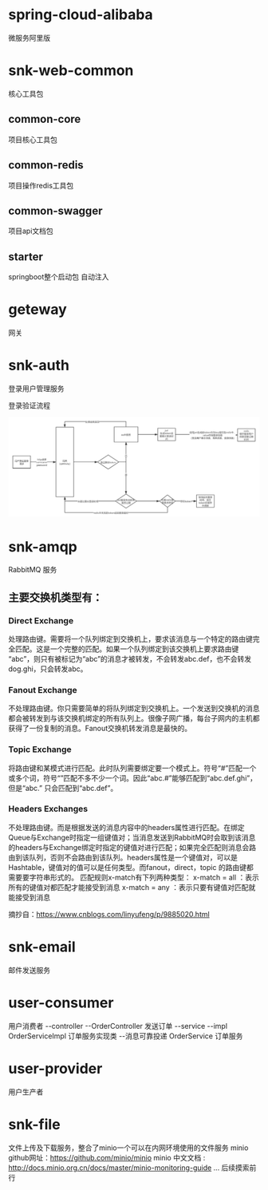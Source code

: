 # spring-cloud-alibaba

微服务阿里版

# snk-web-common

核心工具包

## common-core

项目核心工具包

## common-redis

项目操作redis工具包

## common-swagger

项目api文档包

## starter

springboot整个启动包 自动注入 

# geteway

网关

# snk-auth

 登录用户管理服务

登录验证流程

![snk框架登录验证流程](.\snk框架登录验证流程.png)

# snk-amqp

RabbitMQ 服务

## 主要交换机类型有：

### Direct Exchange 

处理路由键。需要将一个队列绑定到交换机上，要求该消息与一个特定的路由键完全匹配。这是一个完整的匹配。如果一个队列绑定到该交换机上要求路由键 “abc”，则只有被标记为“abc”的消息才被转发，不会转发abc.def，也不会转发dog.ghi，只会转发abc。

### Fanout Exchange

不处理路由键。你只需要简单的将队列绑定到交换机上。一个发送到交换机的消息都会被转发到与该交换机绑定的所有队列上。很像子网广播，每台子网内的主机都获得了一份复制的消息。Fanout交换机转发消息是最快的。

### Topic Exchange

将路由键和某模式进行匹配。此时队列需要绑定要一个模式上。符号“#”匹配一个或多个词，符号“”匹配不多不少一个词。因此“abc.#”能够匹配到“abc.def.ghi”，但是“abc.” 只会匹配到“abc.def”。

### Headers Exchanges

不处理路由键。而是根据发送的消息内容中的headers属性进行匹配。在绑定Queue与Exchange时指定一组键值对；当消息发送到RabbitMQ时会取到该消息的headers与Exchange绑定时指定的键值对进行匹配；如果完全匹配则消息会路由到该队列，否则不会路由到该队列。headers属性是一个键值对，可以是Hashtable，键值对的值可以是任何类型。而fanout，direct，topic 的路由键都需要要字符串形式的。
匹配规则x-match有下列两种类型：
x-match = all ：表示所有的键值对都匹配才能接受到消息
x-match = any ：表示只要有键值对匹配就能接受到消息

摘抄自：https://www.cnblogs.com/linyufeng/p/9885020.html

# snk-email

邮件发送服务

# user-consumer

用户消费者
--controller 
    --OrderController            发送订单
--service 
    --impl  OrderServiceImpl     订单服务实现类  --消息可靠投递
    OrderService                 订单服务
    

# user-provider

用户生产者

# snk-file

文件上传及下载服务，整合了minio一个可以在内网环境使用的文件服务
minio github网址：https://github.com/minio/minio
minio 中文文档 : http://docs.minio.org.cn/docs/master/minio-monitoring-guide
...
后续摸索前行